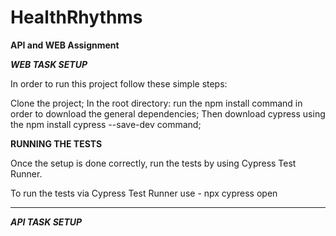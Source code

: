 # HealthRhythms
****API and WEB Assignment****

***WEB TASK SETUP***

In order to run this project follow these simple steps:

Clone the project;
In the root directory: run the npm install command in order to download the general dependencies;
Then download cypress using the npm install cypress --save-dev command;

****RUNNING THE TESTS****

Once the setup is done correctly, run the tests by using Cypress Test Runner.

To run the tests via Cypress Test Runner use - npx cypress open

----------------------------------------------------------------------------------------------------------------------------------------------

***API TASK SETUP***
